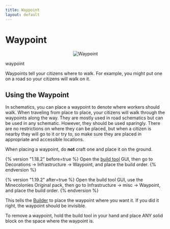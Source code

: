 ```yaml
---
title: Waypoint
layout: default
---
```

# Waypoint

<div class="infobox box text-center">
    <p style="text-align:center;"><img src="../../assets/images/items/waypoint.png" alt="Waypoint"></p>
    <recipe>waypoint</recipe>
</div>

Waypoints tell your citizens where to walk. For example, you might put one on a road so your citizens will walk on it.
<br>

## Using the Waypoint

In schematics, you can place a waypoint to denote where workers should walk. When traveling from place to place, your citizens will walk through the waypoints along the way. They are mostly used in road schematics but can be used in any schematic. However, they should be used sparingly. There are no restrictions on where they can be placed, but when a citizen is nearby they will go to it or try to, so make sure they are placed in appropriate and accessible locations.

When placing a waypoint, do **not** craft one and place it on the ground. 

{% version "1.18.2" before=true %}
Open the [build tool](../../source/items/buildtool) GUI, then go to Decorations -> Infrastructure -> Waypoint, and place the build order.
{% endversion %}

{% version "1.19.2" after=true %}
Open the build tool GUI, use the Minecolonies Original pack, then go to Infrastructure -> misc -> Waypoint, and place the build order.
{% endversion %}

This tells the [Builder](../../source/workers/builder) to place the waypoint where you want it. If you did it right, the waypoint should be invisible.

To remove a waypoint, hold the build tool in your hand and place ANY solid block on the space where the waypoint is.
